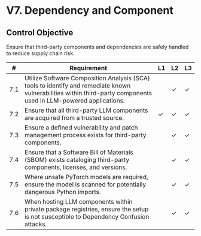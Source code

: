 # V7. Dependency and Component

## Control Objective
Ensure that third-party components and dependencies are safely handled to reduce supply chain risk.

| # | Requirement | L1 | L2 | L3 |
| - | ---------- | -- | -- | -- |
| 7.1 | Utilize Software Composition Analysis (SCA) tools to identify and remediate known vulnerabilities within third-party components used in LLM-powered applications. |      | ✓ | ✓ |
| 7.2 | Ensure that all third-party LLM components are acquired from a trusted source. | ✓ | ✓ | ✓ |
| 7.3 | Ensure a defined vulnerability and patch management process exists for third-party components. |      | ✓ | ✓ |
| 7.4 | Ensure that a Software Bill of Materials (SBOM) exists cataloging third-party components, licenses, and versions. |      | ✓ | ✓ |
| 7.5 | Where unsafe PyTorch models are required, ensure the model is scanned for potentially dangerous Python imports. |      | ✓ | ✓ |
| 7.6 | When hosting LLM components within private package registries, ensure the setup is not susceptible to Dependency Confusion attacks. |      | ✓ | ✓ |
